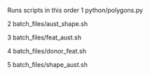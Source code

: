 Runs scripts in this order
1 python/polygons.py

2 batch_files/aust_shape.sh

3 batch_files/feat_aust.sh

4 batch_files/donor_feat.sh

5 batch_files/shape_aust.sh
